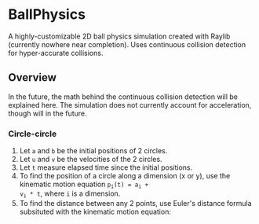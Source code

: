 # BallPhysics
A highly-customizable 2D ball physics simulation created with Raylib (currently nowhere near completion). Uses continuous collision detection for hyper-accurate collisions.

## Overview
In the future, the math behind the continuous collision detection will be explained here. The simulation does not currently account for acceleration, though will in the future.

### Circle-circle
1. Let `a` and `b` be the initial positions of 2 circles.
2. Let `u` and `v` be the velocities of the 2 circles.
3. Let `t` measure elapsed time since the initial positions.
4. To find the position of a circle along a dimension (x or y), use the kinematic motion equation <code>p<sub>i</sub>(t) = a<sub>i</sub> + v<sub>i</sub> * t</code>, where `i` is a dimension.
5. To find the distance between any 2 points, use Euler's distance formula subsituted with the kinematic motion equation: 
